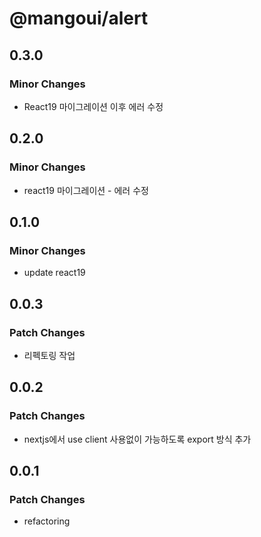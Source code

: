 # @mangoui/alert

## 0.3.0

### Minor Changes

- React19 마이그레이션 이후 에러 수정

## 0.2.0

### Minor Changes

- react19 마이그레이션 - 에러 수정

## 0.1.0

### Minor Changes

- update react19

## 0.0.3

### Patch Changes

- 리펙토링 작업

## 0.0.2

### Patch Changes

- nextjs에서 use client 사용없이 가능하도록 export 방식 추가

## 0.0.1

### Patch Changes

- refactoring
